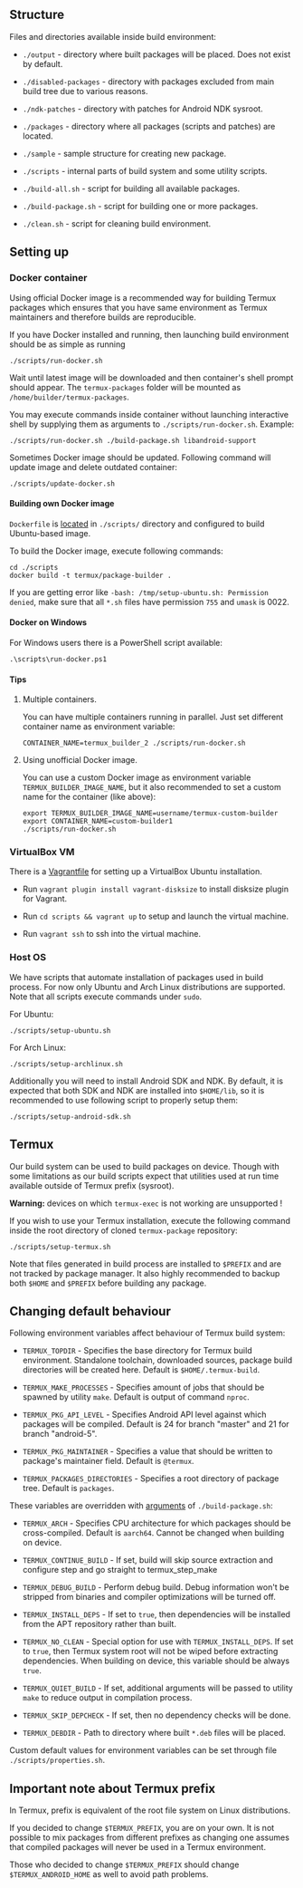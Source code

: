 ## Structure

Files and directories available inside build environment:

- `./output` - directory where built packages will be placed. Does not exist by
  default.

- `./disabled-packages` - directory with packages excluded from main build tree
  due to various reasons.

- `./ndk-patches` - directory with patches for Android NDK sysroot.

- `./packages` - directory where all packages (scripts and patches) are
  located.

- `./sample` - sample structure for creating new package.

- `./scripts` - internal parts of build system and some utility scripts.

- `./build-all.sh` - script for building all available packages.

- `./build-package.sh` - script for building one or more packages.

- `./clean.sh` - script for cleaning build environment.

## Setting up

### Docker container

Using official Docker image is a recommended way for building Termux packages
which ensures that you have same environment as Termux maintainers and therefore
builds are reproducible.

If you have Docker installed and running, then launching build environment
should be as simple as running
```
./scripts/run-docker.sh
```
Wait until latest image will be downloaded and then container's shell prompt
should appear. The `termux-packages` folder will be mounted as `/home/builder/termux-packages`.

You may execute commands inside container without launching interactive shell
by supplying them as arguments to `./scripts/run-docker.sh`. Example:
```
./scripts/run-docker.sh ./build-package.sh libandroid-support
```

Sometimes Docker image should be updated. Following command will update image
and delete outdated container:
```
./scripts/update-docker.sh
```

#### Building own Docker image

`Dockerfile` is [located](https://github.com/termux/termux-packages/blob/master/scripts/Dockerfile)
in `./scripts/` directory and configured to build Ubuntu-based image.

To build the Docker image, execute following commands:
```
cd ./scripts
docker build -t termux/package-builder .
```

If you are getting error like `-bash: /tmp/setup-ubuntu.sh: Permission denied`,
make sure that all `*.sh` files have permission `755` and `umask` is 0022.

#### Docker on Windows

For Windows users there is a PowerShell script available:
```
.\scripts\run-docker.ps1
```

#### Tips

1. Multiple containers.

   You can have multiple containers running in parallel. Just set different
   container name as environment variable:
   ```
   CONTAINER_NAME=termux_builder_2 ./scripts/run-docker.sh
   ```

2. Using unofficial Docker image.

   You can use a custom Docker image as environment variable `TERMUX_BUILDER_IMAGE_NAME`,
   but it also recommended to set a custom name for the container (like above):
   ```
   export TERMUX_BUILDER_IMAGE_NAME=username/termux-custom-builder
   export CONTAINER_NAME=custom-builder1
   ./scripts/run-docker.sh
   ```

### VirtualBox VM

There is a [Vagrantfile](https://github.com/termux/termux-packages/blob/master/scripts/Vagrantfile)
for setting up a VirtualBox Ubuntu installation.

- Run `vagrant plugin install vagrant-disksize` to install disksize plugin for
  Vagrant.

- Run `cd scripts && vagrant up` to setup and launch the virtual machine.

- Run `vagrant ssh` to ssh into the virtual machine.

### Host OS

We have scripts that automate installation of packages used in build process.
For now only Ubuntu and Arch Linux distributions are supported. Note that all
scripts execute commands under `sudo`.

For Ubuntu:
```
./scripts/setup-ubuntu.sh
```

For Arch Linux:
```
./scripts/setup-archlinux.sh
```

Additionally you will need to install Android SDK and NDK. By default, it
is expected that both SDK and NDK are installed into `$HOME/lib`, so it is
recommended to use following script to properly setup them:
```
./scripts/setup-android-sdk.sh
```

## Termux

Our build system can be used to build packages on device. Though with some
limitations as our build scripts expect that utilities used at run time available
outside of Termux prefix (sysroot).

**Warning:** devices on which `termux-exec` is not working are unsupported !

If you wish to use your Termux installation, execute the following command inside
the root directory of cloned `termux-package` repository:
```
./scripts/setup-termux.sh
```

Note that files generated in build process are installed to `$PREFIX` and are
not tracked by package manager. It also highly recommended to backup both `$HOME`
and `$PREFIX` before building any package.

## Changing default behaviour

Following environment variables affect behaviour of Termux build system:

- `TERMUX_TOPDIR` - Specifies the base directory for Termux build environment.
  Standalone toolchain, downloaded sources, package build directories will be
  created here. Default is `$HOME/.termux-build`.

- `TERMUX_MAKE_PROCESSES` - Specifies amount of jobs that should be spawned by
  utility `make`. Default is output of command `nproc`.

- `TERMUX_PKG_API_LEVEL` - Specifies Android API level against which packages
  will be compiled. Default is 24 for branch "master" and 21 for branch "android-5".

- `TERMUX_PKG_MAINTAINER` - Specifies a value that should be written to package's
  maintainer field. Default is `@termux`.

- `TERMUX_PACKAGES_DIRECTORIES` - Specifies a root directory of package tree.
  Default is `packages`.

These variables are overridden with [arguments](./Building-packages#build-options)
of `./build-package.sh`:

- `TERMUX_ARCH` - Specifies CPU architecture for which packages should be
  cross-compiled. Default is `aarch64`. Cannot be changed when building on device.

- `TERMUX_CONTINUE_BUILD` - If set, build will skip source extraction and configure 
  step and go straight to termux_step_make

- `TERMUX_DEBUG_BUILD` - Perform debug build. Debug information won't be stripped from
  binaries and compiler optimizations will be turned off.

- `TERMUX_INSTALL_DEPS` - If set to `true`, then dependencies will be installed
  from the APT repository rather than built.

- `TERMUX_NO_CLEAN` - Special option for use with `TERMUX_INSTALL_DEPS`. If set
  to `true`, then Termux system root will not be wiped before extracting
  dependencies. When building on device, this variable should be always `true`.

- `TERMUX_QUIET_BUILD` - If set, additional arguments will be passed to utility
  `make` to reduce output in compilation process.

- `TERMUX_SKIP_DEPCHECK` - If set, then no dependency checks will be done.

- `TERMUX_DEBDIR` - Path to directory where built `*.deb` files will be placed.

Custom default values for environment variables can be set through file
`./scripts/properties.sh`.

## Important note about Termux prefix

In Termux, prefix is equivalent of the root file system on Linux distributions.

If you decided to change `$TERMUX_PREFIX`, you are on your own. It is not
possible to mix packages from different prefixes as changing one assumes that
compiled packages will never be used in a Termux environment.

Those who decided to change `$TERMUX_PREFIX` should change `$TERMUX_ANDROID_HOME`
as well to avoid path problems.
